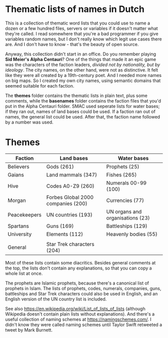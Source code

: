 # Thematic lists of names in Dutch

This is a collection of thematic word lists that you could use to name a dozen or a few hundred files, servers or variables if it doesn't matter what they're called. I read somewhere that you're a bad programmer if you give variables random names, but I don't really know which legit use cases there are. And I don't have to know - that's the beauty of open source.

Anyway, this collection didn't start in an office. Do you remember playing **Sid Meier's Alpha Centauri**? One of the things that made it an epic game was the characters of the faction leaders, *divided not by nationality, but by ideology*. The city names, on the other hand, were not as distinctive. It felt like they were all created by a 19th-century poet. And I needed more names on big maps. So I created my own city names, using semantic domains that seemed suitable for each faction.

The **themes** folder contains the thematic lists in plain text, plus some comments, while the **basenames** folder contains the faction files that you'd put in the Alpha Centauri folder. SMAC used seperate lists for water bases; if they ran out, names of land bases could be used. If a faction ran out of names, the general list could be used. After that, the faction name followed by a number was used.

# Themes

|Faction|Land bases|Water bases|
|-|-|-| 
|Believers|Gods (261)|Prophets (25)|
|Gaians|Land mammals (347)|Fishes (265)|
|Hive|Codes A0-Z9 (260)|Numerals 00-99 (100)|
|Morgan|Forbes Global 2000 companies (200)|Currencies (77)|
|Peacekeepers|UN countries (193)|UN organs and organisations (23)|
|Spartans|Guns (169)|Battleships (129)|
|University|Elements (112)|Heavenly bodies (55)|
| | | |
|General|Star Trek characters (204)||

Most of these lists contain some diacritics. Besides general comments at the top, the lists don't contain any explanations, so that you can copy a whole list at once.

The prophets are Islamic prophets, because there's a canonical list of prophets in Islam. The lists of prophets, codes, numerals, companies, guns, battleships and Star Trek characters could also be used in English, and an English version of the UN country list is included.

See also https://en.wikipedia.org/wiki/List_of_lists_of_lists (although Wikipedia doesn't contain plain lists without explanations). And there's a useful collection of naming schemes at https://namingschemes.com/. I didn't know they were called naming schemes until Taylor Swift retweeted a tweet by Mark Burnett.
